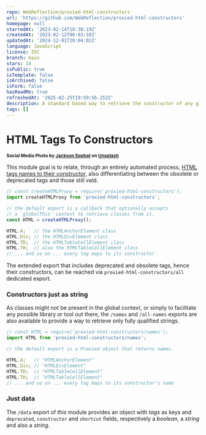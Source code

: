 ```yaml
---
repo: WebReflection/proxied-html-constructors
url: 'https://github.com/WebReflection/proxied-html-constructors'
homepage: null
starredAt: '2023-02-14T18:38:19Z'
createdAt: '2023-02-12T00:03:10Z'
updatedAt: '2024-12-01T20:04:02Z'
language: JavaScript
license: ISC
branch: main
stars: 14
isPublic: true
isTemplate: false
isArchived: false
isFork: false
hasReadMe: true
refreshedAt: '2025-02-25T19:59:56.252Z'
description: A standard based way to retrieve the constructor of any given HTML tag name.
tags: []
---
```


# HTML Tags To Constructors

<sup>**Social Media Photo by [Jackson Sophat](https://unsplash.com/@jacksonsophat) on [Unsplash](https://unsplash.com/)**</sup>

This module goal is to relate, through an entirely automated process, [HTML tags names to their constructor](https://developer.mozilla.org/en-US/docs/Web/HTML/Element), also differentiating between the obsolete or deprecated tags and those still vald.

```js
// const createHTMLProxy = require('proxied-html-constructors');
import createHTMLProxy from 'proxied-html-constructors';

// the default export is a callback that optionally accepts
// a `globalThis` context to retrieve classes from it.
const HTML = createHTMLProxy();

HTML.A;   // the HTMLAnchorElement class
HTML.Div; // the HTMLDivElement class
HTML.TD;  // the HTMLTableCellElement class
HTML.TH;  // also the HTMLTableCellElement class
// ... and so on ... every tag maps to its constructor
```

The extended export that includes deprecated and obsolete tags, hence their constructors, can be reached via `proxied-html-constructors/all` dedicated export.

### Constructors just as string

As classes might not be present in the global context, or simply to facilitate any possible library or tool out there, the `/names` and `/all-names` exports are also available to provide a way to retrieve only fully qualified strings.

```js
// const HTML = require('proxied-html-constructors/names');
import HTML from 'proxied-html-constructors/names';

// the default export is a Proxied object that returns names.

HTML.A;   // "HTMLAnchorElement"
HTML.Div; // "HTMLDivElement"
HTML.TD;  // "HTMLTableCellElement"
HTML.TH;  // "HTMLTableCellElement"
// ... and so on ... every tag maps to its constructor's name
```

### Just data

The `/data` export of this module provides an object with *tags* as keys and `deprecated`, `constructor` and `shortcut` fields, respectively a *boolean*, a *string* and also a *string*.
